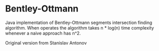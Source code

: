 # Bentley-Ottmann
Java implementation of Bentley-Ottmann segments intersection finding algorithm.
When operates the algorithm takes n * log(n) time complexity whenever a naive approach has n^2.

Original version from Stanislav Antonov
